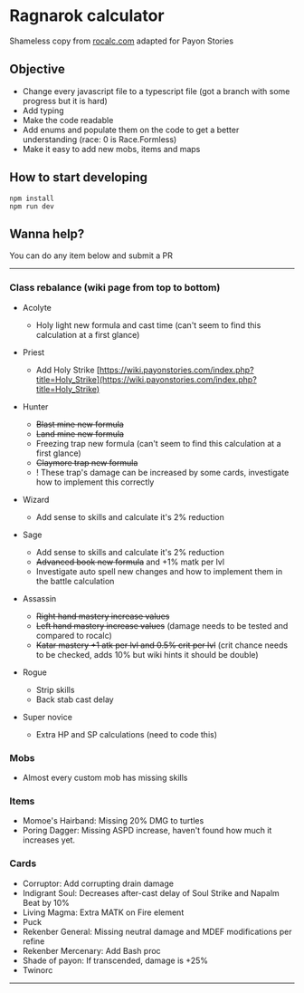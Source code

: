 # Ragnarok calculator

Shameless copy from [rocalc.com](https://www.rocalc.com) adapted for Payon Stories

## Objective

- Change every javascript file to a typescript file (got a branch with some progress but it is hard)
- Add typing
- Make the code readable
- Add enums and populate them on the code to get a better understanding (race: 0 is Race.Formless)
- Make it easy to add new mobs, items and maps

## How to start developing
```
npm install
npm run dev
```

## Wanna help?
You can do any item below and submit a PR

--- 
### Class rebalance (wiki page from top to bottom)

- Acolyte
    - Holy light new formula and cast time (can't seem to find this calculation at a first glance)

- Priest
    - Add Holy Strike [https://wiki.payonstories.com/index.php?title=Holy_Strike](https://wiki.payonstories.com/index.php?title=Holy_Strike)

- Hunter
    - ~~Blast mine new formula~~
    - ~~Land mine new formula~~
    - Freezing trap new formula (can't seem to find this calculation at a first glance)
    - ~~Claymore trap new formula~~
    - ! These trap's damage can be increased by some cards, investigate how to implement this correctly

- Wizard
    - Add sense to skills and calculate it's 2% reduction
    
- Sage
    - Add sense to skills and calculate it's 2% reduction
    - ~~Advanced book new formula~~ and +1% matk per lvl
    - Investigate auto spell new changes and how to implement them in the battle calculation

- Assassin
    - ~~Right hand mastery increase values~~
    - ~~Left hand mastery increase values~~ (damage needs to be tested and compared to rocalc)
    - ~~Katar mastery +1 atk per lvl and 0.5% crit per lvl~~ (crit chance needs to be checked, adds 10% but wiki hints it should be double)

- Rogue
    - Strip skills
    - Back stab cast delay

- Super novice
    - Extra HP and SP calculations (need to code this)

### Mobs
- Almost every custom mob has missing skills
### Items
- Momoe's Hairband: Missing 20% DMG to turtles
- Poring Dagger: Missing ASPD increase, haven't found how much it increases yet.

### Cards
- Corruptor: Add corrupting drain damage
- Indigrant Soul: Decreases after-cast delay of Soul Strike and Napalm Beat by 10%
- Living Magma: Extra MATK on Fire element
- Puck
- Rekenber General: Missing neutral damage and MDEF modifications per refine
- Rekenber Mercenary: Add Bash proc
- Shade of payon: If transcended, damage is +25%
- Twinorc
---